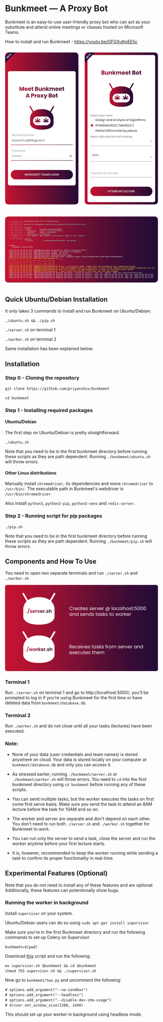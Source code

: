 # Bunkmeet — A Proxy Bot
Bunkmeet is an easy-to-use user-friendly proxy bot who can act as your substitute and attend online meetings or classes hosted on Microsoft Teams.

How to install and run Bunkmeet - https://youtu.be/GFGXuKpEE5c

![Bunkmeet](https://github.com/priyanshux/bunkmeet/blob/media/images/readme.png?raw=true "Bunkmeet")

![Worker](https://github.com/priyanshux/bunkmeet/blob/media/images/worker.png?raw=true "Worker")

## Quick Ubuntu/Debian Installation

It only takes 3 commands to install and run Bunkmeet on Ubuntu/Debian:

`./ubuntu.sh && ./pip.sh`

 `./server.sh`  on terminal 1

`./worker.sh` on terminal 2

Same installation has been explained below.

## Installation

### Step 0 - Cloning the repository
`git clone https://github.com/priyanshux/bunkmeet`

`cd bunkmeet`

### Step 1 - Installing required packages
#### Ubuntu/Debian
The first step on Ubuntu/Debian is pretty straightforward.

`./ubuntu.sh`

Note that you need to be in the first bunkmeet directory before running these scripts as they are path dependent. Running `./bunkmeet/ubuntu.sh` will throw errors.

#### Other Linux distributions

Manually install `chromedriver`, its dependencies and move `chromedriver` to `/usr/bin/`. The executable path in Bunkmeet's webdriver is `/usr/bin/chromedriver`

Also install `python3`, `python3-pip`, `python3-venv` and `redis-server`.

### Step 2 - Running script for pip packages

`./pip.sh`

Note that you need to be in the first bunkmeet directory before running these scripts as they are path dependent. Running `./bunkmeet/pip.sh` will throw errors.

## Components and How To Use

You need to open two separate terminals and run `./server.sh` and `./worker.sh`

![Components](https://github.com/priyanshux/bunkmeet/blob/media/images/components.png?raw=true "Components")

### Terminal 1

Run `./server.sh` on terminal 1 and go to http://localhost:5000/, you'll be prompted to log in if you're using Bunkmeet for the first time or have deleted data from `bunkmeet/database.db`.

### Terminal 2

Run `./worker.sh`  and do not close until all your tasks (lectures) have been executed.

### Note:

- None of your data (user credentials and team names) is stored anywhere on cloud. Your data is stored locally on your computer at `bunkmeet/database.db` and only you can access it.

- As stressed earlier, running `./bunkmeet/server.sh` or `./bunkmeet/worker.sh` will throw errors. You need to `cd` into the first bunkmeet directory using `cd bunkmeet` before running any of these scripts.

- You can send multiple tasks, but the worker executes the tasks on first come first serve basis. Make sure you send the task to attend an 8AM lecture before the task for 10AM and so on.

- The worker and server are separate and don't depend on each other. You don't need to run both `./server.sh` and `./worker.sh` together for Bunkmeet to work.

- You can run only the server to send a task, close the server and run the worker anytime before your first lecture starts.

- It is, however, recommended to keep the worker running while sending a task to confirm its proper functionality in real-time.

## Experimental Features (Optional)

Note that you do not need to install any of these features and are optional. Additionally, these features can potentionally show bugs.

### Running the worker in background

Install `supervisor` on your system.

Ubuntu/Debian users can do so using `sudo apt-get install supervisor`

Make sure you're in the first Bunkmeet directory and run the following commands to set up Celery on Supervisor

`bunkmeet=$(pwd)`

Download [this](https://github.com/priyanshux/bunkmeet/blob/media/supervisor.sh) script and run the following:

`mv supervisor.sh $bunkmeet && cd $bunkmeet`<br>
`chmod 755 supervisor.sh && ./supervisor.sh`

Now go to `bunkmeet/two.py` and uncomment the following:

`# options.add_argument("--no-sandbox")`<br>
`# options.add_argument("--headless")`<br>
`# options.add_argument("--disable-dev-shm-usage")`<br>
`# driver.set_window_size(1280, 1440)`

This should set up your worker in background using headless mode.
